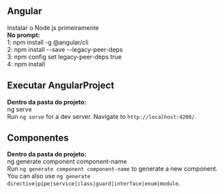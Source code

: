 
<h2>Angular</h2>
Instalar o Node.js primeiramente <br>
<b>No prompt:</b><br>
1: npm install -g @angular/cli<br>
2: npm install --save --legacy-peer-deps<br>
3: npm config set legacy-peer-deps true<br>
4: npm install<br>

## Executar AngularProject

<b>Dentro da pasta do projeto:</b> <br>
ng serve<br>
Run `ng serve` for a dev server. Navigate to `http://localhost:4200/`.

## Componentes

<b>Dentro da pasta do projeto:</b> <br>
ng generate component component-name<br>
Run `ng generate component component-name` to generate a new component. You can also use `ng generate directive|pipe|service|class|guard|interface|enum|module`.
